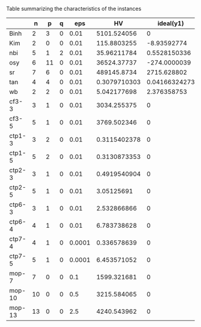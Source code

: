 Table summarizing the characteristics of the instances

|        | n  | p  | q | eps    | HV           | ideal(y1)     | ideal(y2)     | nadir(y1)    | nadir(y2)    |
|--------|----|----|---|--------|--------------|---------------|---------------|--------------|--------------|
| Binh   | 2  | 3  | 0 | 0.01   | 5101.524056  | 0             | 4             | 50           | 136          |
| Kim    | 2  | 0  | 0 | 0.01   | 115.8803255  | -8.93592774   | -8.121236944  | 4.86327066   | 6.510622914  |
| nbi    | 5  | 1  | 2 | 0.01   | 35.96211784  | 0.5528150336  | -3.607760048  | 2.263087058  | 10.03399554  |
| osy    | 6  | 11 | 0 | 0.01   | 36524.37737  | -274.0000039  | 3.995549522   | 176          | -38.23323284 |
| sr     | 7  | 6  | 0 | 0.01   | 489145.8734  | 2715.628802   | 696.9855761   | 1695.967977  | 3300.00072   |
| tan    | 4  | 4  | 0 | 0.01   | 0.3079710303 | 0.04166324273 | 0.04166404205 | 1.039299269  | 1.038625093  |
| wb     | 2  | 2  | 0 | 0.01   | 5.042177698  | 2.376358753   | 0.00043904    | 0.0157639791 | 333.6        |
| cf3-3  | 3  | 1  | 0 | 0.01   | 3034.255375  | 0             | 0             | 73.98111679  | 41.02367247  |
| cf3-5  | 5  | 1  | 0 | 0.01   | 3769.502346  | 0             | 0             | 66.42791403  | 56.75662366  |
| ctp1-3 | 3  | 2  | 0 | 0.01   | 0.3115402378 | 0             | 0.5377427663  | 1            | 1            |
| ctp1-5 | 5  | 2  | 0 | 0.01   | 0.3130873353 | 0             | 0.5336867323  | 1            | 1            |
| ctp2-3 | 3  | 1  | 0 | 0.01   | 0.4919540904 | 0             | 0.3678794412  | 1.149144414  | 1            |
| ctp2-5 | 5  | 1  | 0 | 0.01   | 3.05125691   | 0             | 0.3678794412  | 3.705981427  | 1            |
| ctp6-3 | 3  | 1  | 0 | 0.01   | 2.532866866  | 0             | 0.8763404437  | 4.794758628  | 1            |
| ctp6-4 | 4  | 1  | 0 | 0.01   | 6.783738628  | 0             | 0.8760542124  | 9.040911282  | 1            |
| ctp7-4 | 4  | 1  | 0 | 0.0001 | 0.336578639  | 0             | 0.4038140196  | 1.060187513  | 0.9069783142 |
| ctp7-5 | 5  | 1  | 0 | 0.0001 | 6.453571052  | 0             | 0.4036453865  | 7.785883854  | 0.9092684114 |
| mop-7  | 7  | 0  | 0 | 0.1    | 1599.321681  | 0             | 0             | 40           | 43.24601138  |
| mop-10 | 10 | 0  | 0 | 0.5    | 3215.584065  | 0             | 0             | 52           | 66.430125    |
| mop-13 | 13 | 0  | 0 | 2.5    | 4240.543962  | 0             | 0             | 64           | 70.8588      |
